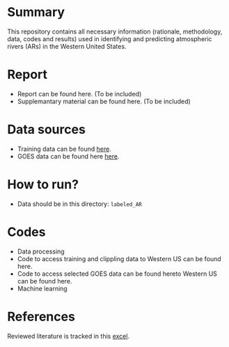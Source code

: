 # Summary
This repository contains all necessary information (rationale, methodology, data, codes and results) used in identifying and predicting atmospheric rivers (ARs) in the Western United States.

# Report
- Report can be found here. (To be included)
- Supplemantary material can be found here. (To be included)

# Data sources
- Training data can be found [here](https://portal.nersc.gov/project/ClimateNet/climatenet_new/).
- GOES data can be found here [here](https://www.ncdc.noaa.gov/gridsat/).

# How to run?
- Data should be in this directory: `labeled_AR`

# Codes
- Data processing
- Code to access training and clippling data to Western US can be found here.
- Code to access selected GOES data can be found hereto Western US can be found here.
- Machine learning

# References
Reviewed literature is tracked in this [excel](https://docs.google.com/spreadsheets/d/1ovGYoTcQZkRDXEwAZ5278RPfPh73KC0zgMktf7-vxNM/edit?gid=0#gid=0).

